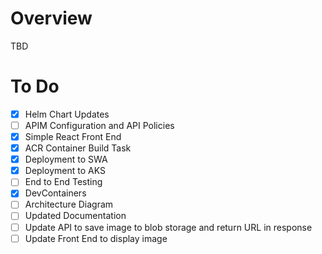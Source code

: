 # Overview

TBD

# To Do
- [X] Helm Chart Updates
- [ ] APIM Configuration and API Policies 
- [X] Simple React Front End 
- [X] ACR Container Build Task
- [X] Deployment to SWA
- [X] Deployment to AKS
- [ ] End to End Testing
- [X] DevContainers
- [ ] Architecture Diagram
- [ ] Updated Documentation
- [ ] Update API to save image to blob storage and return URL in response
- [ ] Update Front End to display image
